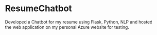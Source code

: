 # ResumeChatbot
Developed a Chatbot for my resume using Flask, Python, NLP and hosted the web application on my personal Azure website for testing.
